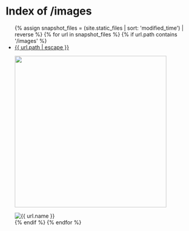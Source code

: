 ---
---

<head>
  <title>Index of /images</title>
</head>

<body>
  <h1>Index of /images</h1>
  <ul>
        {% assign snapshot_files = (site.static_files | sort: 'modified_time') | reverse %}
        {% for url in snapshot_files %}
		{% if url.path contains '/images' %}
			<li><a href="{{ url.path | escape }}">{{ url.path | escape }}</a><pre><img src="https://bdwilson.github.io{{ url.path }}" width=400px></pre></li>
        	<img style="max-width: 200px; height: auto;" src="{{ url.path }}" alt="{{ url.name }}"><br>
        {% endif %}
        {% endfor %}
  </ul>
</body>

